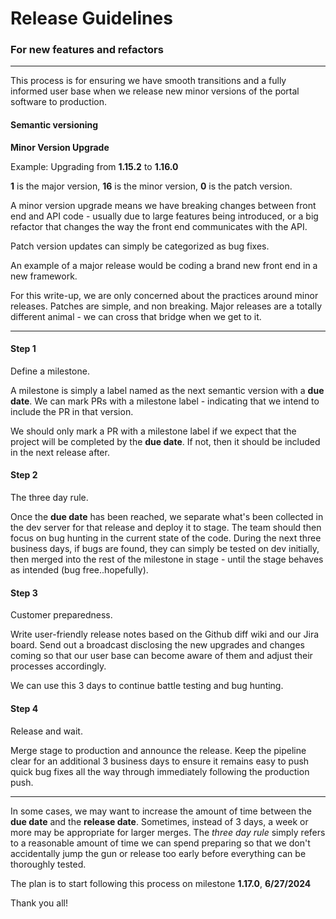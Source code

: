 # Release Guidelines
### For new features and refactors

---

This process is for ensuring we have smooth transitions and a fully informed user base when we release new minor versions of the portal software to production.

#### Semantic versioning

**Minor Version Upgrade**

Example: Upgrading from **1.15.2** to **1.16.0**

**1** is the major version, **16** is the minor version, **0** is the patch version.

A minor version upgrade means we have breaking changes between front end and API code - usually due to large features being introduced, or a big refactor that changes the way the front end communicates with the API. 

Patch version updates can simply be categorized as bug fixes.

An example of a major release would be coding a brand new front end in a new framework.

For this write-up, we are only concerned about the practices around minor releases. Patches are simple, and non breaking. Major releases are a totally different animal - we can cross that bridge when we get to it.

---

#### Step 1

Define a milestone.

A milestone is simply a label named as the next semantic version with a **due date**. We can mark PRs with a milestone label - indicating that we intend to include the PR in that version.

We should only mark a PR with a milestone label if we expect that the project will be completed by the **due date**. If not, then it should be included in the next release after.

#### Step 2

The three day rule.

Once the **due date** has been reached, we separate what's been collected in the dev server for that release and deploy it to stage. The team should then focus on bug hunting in the current state of the code. During the next three business days, if bugs are found, they can simply be tested on dev initially, then merged into the rest of the milestone in stage - until the stage behaves as intended (bug free..hopefully).

#### Step 3

Customer preparedness.

Write user-friendly release notes based on the Github diff wiki and our Jira board. Send out a broadcast disclosing the new upgrades and changes coming so that our user base can become aware of them and adjust their processes accordingly.

We can use this 3 days to continue battle testing and bug hunting.

#### Step 4

Release and wait.

Merge stage to production and announce the release. Keep the pipeline clear for an additional 3 business days to ensure it remains easy to push quick bug fixes all the way through immediately following the production push.

---

In some cases, we may want to increase the amount of time between the **due date** and the **release date**. Sometimes, instead of 3 days, a week or more may be appropriate for larger merges. The *three day rule* simply refers to a reasonable amount of time we can spend preparing so that we don't accidentally jump the gun or release too early before everything can be thoroughly tested.

The plan is to start following this process on milestone **1.17.0**, **6/27/2024**

Thank you all!
